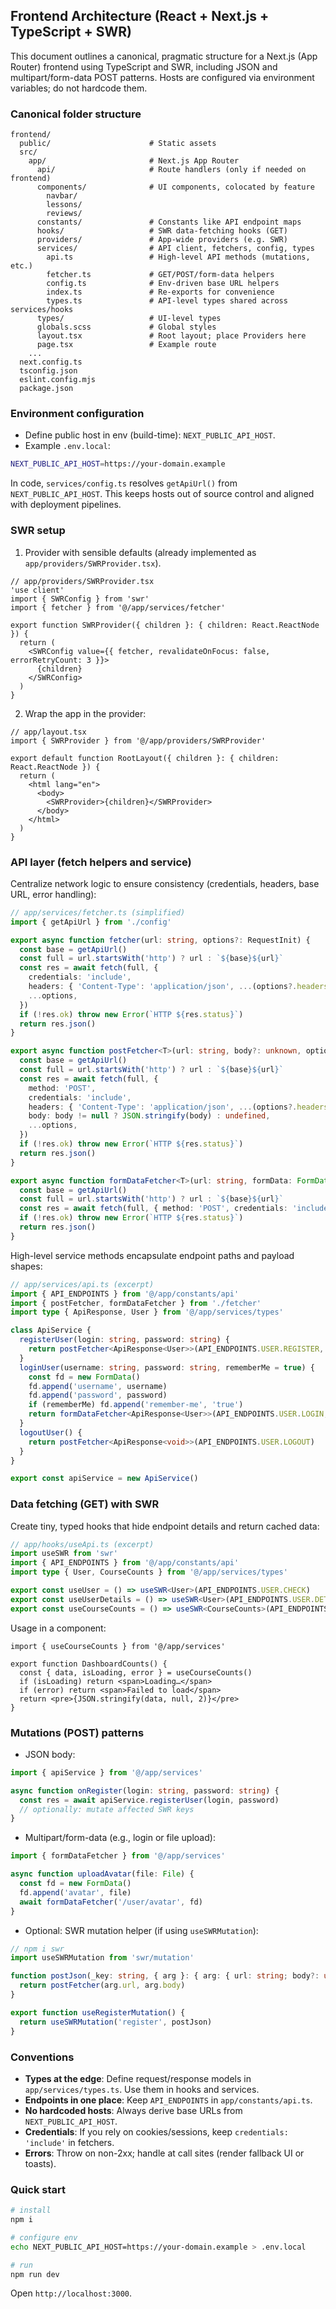 ## Frontend Architecture (React + Next.js + TypeScript + SWR)

This document outlines a canonical, pragmatic structure for a Next.js (App Router) frontend using TypeScript and SWR, including JSON and multipart/form-data POST patterns. Hosts are configured via environment variables; do not hardcode them.

### Canonical folder structure

```text
frontend/
  public/                      # Static assets
  src/
    app/                       # Next.js App Router
      api/                     # Route handlers (only if needed on frontend)
      components/              # UI components, colocated by feature
        navbar/
        lessons/
        reviews/
      constants/               # Constants like API endpoint maps
      hooks/                   # SWR data-fetching hooks (GET)
      providers/               # App-wide providers (e.g. SWR)
      services/                # API client, fetchers, config, types
        api.ts                 # High-level API methods (mutations, etc.)
        fetcher.ts             # GET/POST/form-data helpers
        config.ts              # Env-driven base URL helpers
        index.ts               # Re-exports for convenience
        types.ts               # API-level types shared across services/hooks
      types/                   # UI-level types
      globals.scss             # Global styles
      layout.tsx               # Root layout; place Providers here
      page.tsx                 # Example route
    ...
  next.config.ts
  tsconfig.json
  eslint.config.mjs
  package.json
```

### Environment configuration

- Define public host in env (build-time): `NEXT_PUBLIC_API_HOST`.
- Example `.env.local`:

```bash
NEXT_PUBLIC_API_HOST=https://your-domain.example
```

In code, `services/config.ts` resolves `getApiUrl()` from `NEXT_PUBLIC_API_HOST`. This keeps hosts out of source control and aligned with deployment pipelines.

### SWR setup

1) Provider with sensible defaults (already implemented as `app/providers/SWRProvider.tsx`).

```tsx
// app/providers/SWRProvider.tsx
'use client'
import { SWRConfig } from 'swr'
import { fetcher } from '@/app/services/fetcher'

export function SWRProvider({ children }: { children: React.ReactNode }) {
  return (
    <SWRConfig value={{ fetcher, revalidateOnFocus: false, errorRetryCount: 3 }}>
      {children}
    </SWRConfig>
  )
}
```

2) Wrap the app in the provider:

```tsx
// app/layout.tsx
import { SWRProvider } from '@/app/providers/SWRProvider'

export default function RootLayout({ children }: { children: React.ReactNode }) {
  return (
    <html lang="en">
      <body>
        <SWRProvider>{children}</SWRProvider>
      </body>
    </html>
  )
}
```

### API layer (fetch helpers and service)

Centralize network logic to ensure consistency (credentials, headers, base URL, error handling):

```ts
// app/services/fetcher.ts (simplified)
import { getApiUrl } from './config'

export async function fetcher(url: string, options?: RequestInit) {
  const base = getApiUrl()
  const full = url.startsWith('http') ? url : `${base}${url}`
  const res = await fetch(full, {
    credentials: 'include',
    headers: { 'Content-Type': 'application/json', ...(options?.headers ?? {}) },
    ...options,
  })
  if (!res.ok) throw new Error(`HTTP ${res.status}`)
  return res.json()
}

export async function postFetcher<T>(url: string, body?: unknown, options?: RequestInit): Promise<T> {
  const base = getApiUrl()
  const full = url.startsWith('http') ? url : `${base}${url}`
  const res = await fetch(full, {
    method: 'POST',
    credentials: 'include',
    headers: { 'Content-Type': 'application/json', ...(options?.headers ?? {}) },
    body: body != null ? JSON.stringify(body) : undefined,
    ...options,
  })
  if (!res.ok) throw new Error(`HTTP ${res.status}`)
  return res.json()
}

export async function formDataFetcher<T>(url: string, formData: FormData, options?: RequestInit): Promise<T> {
  const base = getApiUrl()
  const full = url.startsWith('http') ? url : `${base}${url}`
  const res = await fetch(full, { method: 'POST', credentials: 'include', body: formData, ...options })
  if (!res.ok) throw new Error(`HTTP ${res.status}`)
  return res.json()
}
```

High-level service methods encapsulate endpoint paths and payload shapes:

```ts
// app/services/api.ts (excerpt)
import { API_ENDPOINTS } from '@/app/constants/api'
import { postFetcher, formDataFetcher } from './fetcher'
import type { ApiResponse, User } from '@/app/services/types'

class ApiService {
  registerUser(login: string, password: string) {
    return postFetcher<ApiResponse<User>>(API_ENDPOINTS.USER.REGISTER, { login, password })
  }
  loginUser(username: string, password: string, rememberMe = true) {
    const fd = new FormData()
    fd.append('username', username)
    fd.append('password', password)
    if (rememberMe) fd.append('remember-me', 'true')
    return formDataFetcher<ApiResponse<User>>(API_ENDPOINTS.USER.LOGIN, fd)
  }
  logoutUser() {
    return postFetcher<ApiResponse<void>>(API_ENDPOINTS.USER.LOGOUT)
  }
}

export const apiService = new ApiService()
```

### Data fetching (GET) with SWR

Create tiny, typed hooks that hide endpoint details and return cached data:

```ts
// app/hooks/useApi.ts (excerpt)
import useSWR from 'swr'
import { API_ENDPOINTS } from '@/app/constants/api'
import type { User, CourseCounts } from '@/app/services/types'

export const useUser = () => useSWR<User>(API_ENDPOINTS.USER.CHECK)
export const useUserDetails = () => useSWR<User>(API_ENDPOINTS.USER.DETAILS)
export const useCourseCounts = () => useSWR<CourseCounts>(API_ENDPOINTS.COURSE.COUNTS)
```

Usage in a component:

```tsx
import { useCourseCounts } from '@/app/services'

export function DashboardCounts() {
  const { data, isLoading, error } = useCourseCounts()
  if (isLoading) return <span>Loading…</span>
  if (error) return <span>Failed to load</span>
  return <pre>{JSON.stringify(data, null, 2)}</pre>
}
```

### Mutations (POST) patterns

- JSON body:

```ts
import { apiService } from '@/app/services'

async function onRegister(login: string, password: string) {
  const res = await apiService.registerUser(login, password)
  // optionally: mutate affected SWR keys
}
```

- Multipart/form-data (e.g., login or file upload):

```ts
import { formDataFetcher } from '@/app/services'

async function uploadAvatar(file: File) {
  const fd = new FormData()
  fd.append('avatar', file)
  await formDataFetcher('/user/avatar', fd)
}
```

- Optional: SWR mutation helper (if using `useSWRMutation`):

```ts
// npm i swr
import useSWRMutation from 'swr/mutation'

function postJson(_key: string, { arg }: { arg: { url: string; body?: unknown } }) {
  return postFetcher(arg.url, arg.body)
}

export function useRegisterMutation() {
  return useSWRMutation('register', postJson)
}
```

### Conventions

- **Types at the edge**: Define request/response models in `app/services/types.ts`. Use them in hooks and services.
- **Endpoints in one place**: Keep `API_ENDPOINTS` in `app/constants/api.ts`.
- **No hardcoded hosts**: Always derive base URLs from `NEXT_PUBLIC_API_HOST`.
- **Credentials**: If you rely on cookies/sessions, keep `credentials: 'include'` in fetchers.
- **Errors**: Throw on non-2xx; handle at call sites (render fallback UI or toasts).

### Quick start

```bash
# install
npm i

# configure env
echo NEXT_PUBLIC_API_HOST=https://your-domain.example > .env.local

# run
npm run dev
```

Open `http://localhost:3000`.
